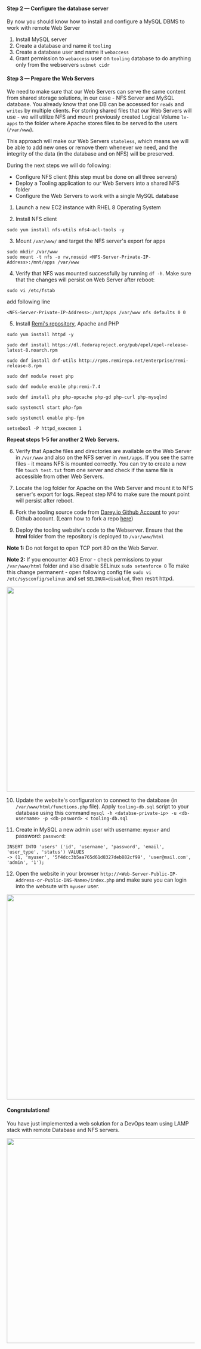 #### Step 2 — Configure the database server

By now you should know how to install and configure a MySQL DBMS to work with remote Web Server

1. Install MySQL server
2. Create a database and name it `tooling`
3. Create a database user and name it `webaccess`
4. Grant permission to `webaccess` user on `tooling` database to do anything only from the webservers `subnet cidr`

#### Step 3 — Prepare the Web Servers

We need to make sure that our Web Servers can serve the same content from shared storage solutions, in our case - NFS Server and MySQL database.
You already know that one DB can be accessed for `reads` and `writes` by multiple clients. For storing shared files that our Web Servers will use - we will utilize NFS and mount previously created Logical Volume `lv-apps` to the folder where Apache stores files to be served to the users (`/var/www`).

This approach will make our Web Servers `stateless`, which means we will be able to add new ones or remove them whenever we need, and the integrity of the data (in the database and on NFS) will be preserved. 

During the next steps we will do following:

- Configure NFS client (this step must be done on all three servers)
- Deploy a Tooling application to our Web Servers into a shared NFS folder
- Configure the Web Servers to work with a single MySQL database

1. Launch a new EC2 instance with RHEL 8 Operating System

2. Install NFS client

```
sudo yum install nfs-utils nfs4-acl-tools -y
```

3. Mount `/var/www/` and target the NFS server's export for apps

```
sudo mkdir /var/www
sudo mount -t nfs -o rw,nosuid <NFS-Server-Private-IP-Address>:/mnt/apps /var/www
```

4. Verify that NFS was mounted successfully by running `df -h`. Make sure that the changes will persist on Web Server after reboot:

```
sudo vi /etc/fstab
```
add following line
```
<NFS-Server-Private-IP-Address>:/mnt/apps /var/www nfs defaults 0 0
```

5. Install [Remi's repository](http://www.servermom.org/how-to-enable-remi-repo-on-centos-7-6-and-5/2790/), Apache and PHP


```
sudo yum install httpd -y

sudo dnf install https://dl.fedoraproject.org/pub/epel/epel-release-latest-8.noarch.rpm

sudo dnf install dnf-utils http://rpms.remirepo.net/enterprise/remi-release-8.rpm

sudo dnf module reset php

sudo dnf module enable php:remi-7.4

sudo dnf install php php-opcache php-gd php-curl php-mysqlnd

sudo systemctl start php-fpm

sudo systemctl enable php-fpm

setsebool -P httpd_execmem 1

```

**Repeat steps 1-5 for another 2 Web Servers.**

6. Verify that Apache files and directories are available on the Web Server in `/var/www` and also on the NFS server in `/mnt/apps`. If you see the same files - it means NFS is mounted correctly. You can try to create a new file `touch test.txt` from one server and check if the same file is accessible from other Web Servers.

7. Locate the log folder for Apache on the Web Server and mount it to NFS server's export for logs. Repeat step №4 to make sure the mount point will persist after reboot.

8. Fork the tooling source code from [Darey.io Github Account](https://github.com/darey-io/tooling.git) to your Github account. (Learn how to fork a repo [here](https://youtu.be/f5grYMXbAV0))

9. Deploy the tooling website's code to the Webserver. Ensure that the **html** folder from the repository is deployed to `/var/www/html`

**Note 1:** Do not forget to open TCP port 80 on the Web Server.

**Note 2:** If you encounter 403 Error - check permissions to your `/var/www/html` folder and also disable SELinux `sudo setenforce 0`
To make this change permanent - open following config file `sudo vi /etc/sysconfig/selinux` and set `SELINUX=disabled`, then restrt httpd.


<img src="https://darey-io-nonprod-pbl-projects.s3.eu-west-2.amazonaws.com/project7/Tooling-Website-Html.png" width="936px" height="550px">


10. Update the website's configuration to connect to the database (in `/var/www/html/functions.php` file). Apply `tooling-db.sql` script to your database using this command `mysql -h <databse-private-ip> -u <db-username> -p <db-pasword> < tooling-db.sql`

11. Create in MySQL a new admin user with username: `myuser` and password: `password`:

```
INSERT INTO 'users' ('id', 'username', 'password', 'email', 'user_type', 'status') VALUES
-> (1, 'myuser', '5f4dcc3b5aa765d61d8327deb882cf99', 'user@mail.com', 'admin', '1');
```

12. Open the website in your browser `http://<Web-Server-Public-IP-Address-or-Public-DNS-Name>/index.php` and make sure you can login into the websute with `myuser` user.

<img src="https://darey-io-nonprod-pbl-projects.s3.eu-west-2.amazonaws.com/project7/tooling_screenshot.png" width="936px" height="550px">


#### Congratulations!

You have just implemented a web solution for a DevOps team using LAMP stack with remote Database and NFS servers.

<img src="https://darey-io-nonprod-pbl-projects.s3.eu-west-2.amazonaws.com/project7/great_job.jpg" width="936px" height="550px">

